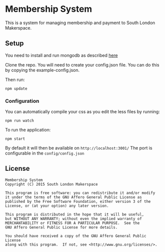 # Membership System
This is a system for managing membership and payment to South London Makerspace.

## Setup

You need to install and run mongodb as described [here](https://docs.mongodb.org/manual/installation/)

Clone the repo. You will need to create your config.json file. You can do this by copying the example-config.json.

Then run:
```
npm update
```

### Configuration

You can automatically compile your css as you edit the less files by running:
```
npm run watch
```

To run the application:
```
npm start
```

By default it will then be available on `http://localhost:3001/`
The port is configurable in the  `config/config.json`
## License

	Membership System
	Copyright (C) 2015 South London Makerspace

	This program is free software: you can redistribute it and/or modify
	it under the terms of the GNU Affero General Public License as
	published by the Free Software Foundation, either version 3 of the
	License, or (at your option) any later version.

	This program is distributed in the hope that it will be useful,
	but WITHOUT ANY WARRANTY; without even the implied warranty of
	MERCHANTABILITY or FITNESS FOR A PARTICULAR PURPOSE.  See the
	GNU Affero General Public License for more details.

	You should have received a copy of the GNU Affero General Public License
	along with this program.  If not, see <http://www.gnu.org/licenses/>.

